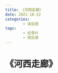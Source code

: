 ```yaml
---
title: 《河西走廊》
date: 2021-10-22
categories:
        - 读后感
tags:
        - 纪录片
        - 观后感
---
```


# 《河西走廊》
